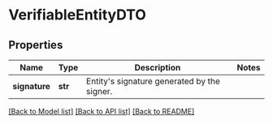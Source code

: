 # VerifiableEntityDTO

## Properties
Name | Type | Description | Notes
------------ | ------------- | ------------- | -------------
**signature** | **str** | Entity&#39;s signature generated by the signer. | 

[[Back to Model list]](../README.md#documentation-for-models) [[Back to API list]](../README.md#documentation-for-api-endpoints) [[Back to README]](../README.md)


